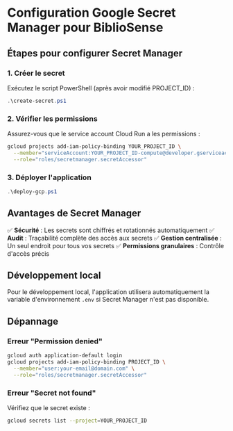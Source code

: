 # Configuration Google Secret Manager pour BiblioSense

## Étapes pour configurer Secret Manager

### 1. Créer le secret
Exécutez le script PowerShell (après avoir modifié PROJECT_ID) :
```powershell
.\create-secret.ps1
```

### 2. Vérifier les permissions
Assurez-vous que le service account Cloud Run a les permissions :
```bash
gcloud projects add-iam-policy-binding YOUR_PROJECT_ID \
  --member="serviceAccount:YOUR_PROJECT_ID-compute@developer.gserviceaccount.com" \
  --role="roles/secretmanager.secretAccessor"
```

### 3. Déployer l'application
```powershell
.\deploy-gcp.ps1
```

## Avantages de Secret Manager

✅ **Sécurité** : Les secrets sont chiffrés et rotationnés automatiquement
✅ **Audit** : Traçabilité complète des accès aux secrets
✅ **Gestion centralisée** : Un seul endroit pour tous vos secrets
✅ **Permissions granulaires** : Contrôle d'accès précis

## Développement local

Pour le développement local, l'application utilisera automatiquement la variable d'environnement `.env` si Secret Manager n'est pas disponible.

## Dépannage

### Erreur "Permission denied"
```bash
gcloud auth application-default login
gcloud projects add-iam-policy-binding PROJECT_ID \
  --member="user:your-email@domain.com" \
  --role="roles/secretmanager.secretAccessor"
```

### Erreur "Secret not found"
Vérifiez que le secret existe :
```bash
gcloud secrets list --project=YOUR_PROJECT_ID
```
